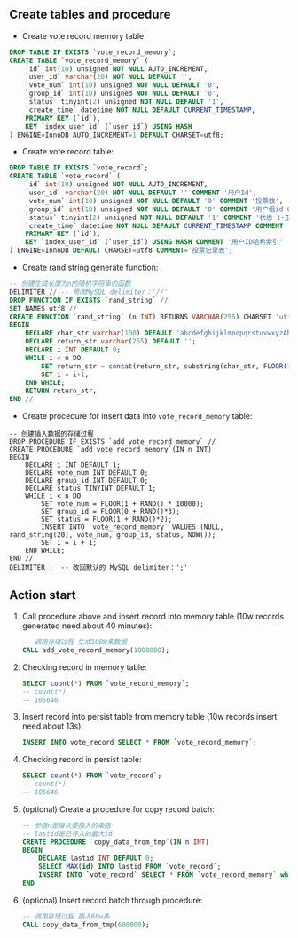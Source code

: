 
## Create tables and procedure

* Create vote record memory table:
```sql
DROP TABLE IF EXISTS `vote_record_memory`;
CREATE TABLE `vote_record_memory` (
    `id` int(10) unsigned NOT NULL AUTO_INCREMENT,
    `user_id` varchar(20) NOT NULL DEFAULT '',
    `vote_num` int(10) unsigned NOT NULL DEFAULT '0',
    `group_id` int(10) unsigned NOT NULL DEFAULT '0',
    `status` tinyint(2) unsigned NOT NULL DEFAULT '1',
    `create_time` datetime NOT NULL DEFAULT CURRENT_TIMESTAMP,
    PRIMARY KEY (`id`),
    KEY `index_user_id` (`user_id`) USING HASH
) ENGINE=InnoDB AUTO_INCREMENT=1 DEFAULT CHARSET=utf8;
```

* Create vote record table:
```sql
DROP TABLE IF EXISTS `vote_record`;
CREATE TABLE `vote_record` (
    `id` int(10) unsigned NOT NULL AUTO_INCREMENT,
    `user_id` varchar(20) NOT NULL DEFAULT '' COMMENT '用户Id',
    `vote_num` int(10) unsigned NOT NULL DEFAULT '0' COMMENT '投票数',
    `group_id` int(10) unsigned NOT NULL DEFAULT '0' COMMENT '用户组id 0-未激活用户 1-普通用户 2-vip用户 3-管理员用户',
    `status` tinyint(2) unsigned NOT NULL DEFAULT '1' COMMENT '状态 1-正常 2-已删除',
    `create_time` datetime NOT NULL DEFAULT CURRENT_TIMESTAMP COMMENT '创建时间',
    PRIMARY KEY (`id`),
    KEY `index_user_id` (`user_id`) USING HASH COMMENT '用户ID哈希索引'
) ENGINE=InnoDB DEFAULT CHARSET=utf8 COMMENT='投票记录表';
```

* Create rand string generate function:
```sql
-- 创建生成长度为n的随机字符串的函数
DELIMITER // -- 修改MySQL delimiter：'//'
DROP FUNCTION IF EXISTS `rand_string` //
SET NAMES utf8 //
CREATE FUNCTION `rand_string` (n INT) RETURNS VARCHAR(255) CHARSET 'utf8'
BEGIN 
    DECLARE char_str varchar(100) DEFAULT 'abcdefghijklmnopqrstuvwxyzABCDEFGHIJKLMNOPQRSTUVWXYZ0123456789';
    DECLARE return_str varchar(255) DEFAULT '';
    DECLARE i INT DEFAULT 0;
    WHILE i < n DO
        SET return_str = concat(return_str, substring(char_str, FLOOR(1 + RAND()*62), 1));
        SET i = i+1;
    END WHILE;
    RETURN return_str;
END //
```

* Create procedure for insert data into `vote_record_memory` table:
```spl
-- 创建插入数据的存储过程
DROP PROCEDURE IF EXISTS `add_vote_record_memory` //
CREATE PROCEDURE `add_vote_record_memory`(IN n INT)
BEGIN
    DECLARE i INT DEFAULT 1;
    DECLARE vote_num INT DEFAULT 0;
    DECLARE group_id INT DEFAULT 0;
    DECLARE status TINYINT DEFAULT 1;
    WHILE i < n DO
        SET vote_num = FLOOR(1 + RAND() * 10000);
        SET group_id = FLOOR(0 + RAND()*3);
        SET status = FLOOR(1 + RAND()*2);
        INSERT INTO `vote_record_memory` VALUES (NULL, rand_string(20), vote_num, group_id, status, NOW());
        SET i = i + 1;
    END WHILE;
END //
DELIMITER ;  -- 改回默认的 MySQL delimiter：';'
```

## Action start

1. Call procedure above and insert record into memory table (10w records generated need about 40 minutes):
    ```sql
    -- 调用存储过程 生成100W条数据
    CALL add_vote_record_memory(1000000);
    ```
1. Checking record in memory table:
    ```sql
    SELECT count(*) FROM `vote_record_memory`;
    -- count(*)
    -- 105646
    ```
1. Insert record into persist table from memory table (10w records insert need about 13s):
    ```sql
    INSERT INTO vote_record SELECT * FROM `vote_record_memory`;
    ```
1. Checking record in persist table:
    ```sql
    SELECT count(*) FROM `vote_record`;
    -- count(*)
    -- 105646
    ```
1. (optional) Create a procedure for copy record batch:
    ```sql
    -- 参数n是每次要插入的条数
    -- lastid是已导入的最大id
    CREATE PROCEDURE `copy_data_from_tmp`(IN n INT)
    BEGIN
        DECLARE lastid INT DEFAULT 0;
        SELECT MAX(id) INTO lastid FROM `vote_record`;
        INSERT INTO `vote_record` SELECT * FROM `vote_record_memory` where id > lastid LIMIT n;
    END
    ```
1. (optional) Insert record batch through procedure:
    ```sql
    -- 调用存储过程 插入60w条
    CALL copy_data_from_tmp(600000);
    ```

